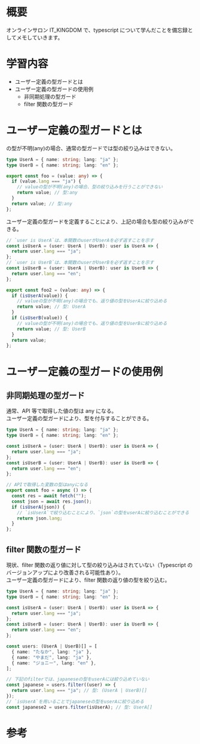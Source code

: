 <!--
title:   【TypeScript入門 #14】ユーザー定義の型ガード(TypeGuard)について
tags:    TypeScript,it_kingdom
id:      e206aeab4d4666bebc24
private: false
-->


# 概要

オンラインサロン IT_KINGDOM で、typescript について学んだことを備忘録としてメモしていきます。

# 学習内容

- ユーザー定義の型ガードとは
- ユーザー定義の型ガードの使用例
  - 非同期処理の型ガード
  - filter 関数の型ガード

# ユーザー定義の型ガードとは

の型が不明(any)の場合、通常の型ガードでは型の絞り込みはできない。

```typescript
type UserA = { name: string; lang: "ja" };
type UserB = { name: string; lang: "en" };

export const foo = (value: any) => {
  if (value.lang === "ja") {
    // valueの型が不明(any)の場合、型の絞り込みを行うことができない
    return value; // 型:any
  }
  return value; // 型:any
};
```

ユーザー定義の型ガードを定義することにより、上記の場合も型の絞り込みができる。

```typescript
// `user is UserA`は、本関数のuserがUserAを必ず返すことを示す
const isUserA = (user: UserA | UserB): user is UserA => {
  return user.lang === "ja";
};
// `user is UserB`は、本関数のuserがUserBを必ず返すことを示す
const isUserB = (user: UserA | UserB): user is UserB => {
  return user.lang === "en";
};

export const foo2 = (value: any) => {
  if (isUserA(value)) {
    // valueの型が不明(any)の場合でも、返り値の型をUserAに絞り込める
    return value; // 型: UserA
  }
  if (isUserB(value)) {
    // valueの型が不明(any)の場合でも、返り値の型をUserBに絞り込める
    return value; // 型: UserB
  }
  return value;
};
```

# ユーザー定義の型ガードの使用例

## 非同期処理の型ガード

通常、API 等で取得した値の型は any になる。<br>
ユーザー定義の型ガードにより、型を付与することができる。

```typescript
type UserA = { name: string; lang: "ja" };
type UserB = { name: string; lang: "en" };

const isUserA = (user: UserA | UserB): user is UserA => {
  return user.lang === "ja";
};
const isUserB = (user: UserA | UserB): user is UserB => {
  return user.lang === "en";
};

// APIで取得した変数の型はanyになる
export const foo = async () => {
  const res = await fetch("");
  const json = await res.json();
  if (isUserA(json)) {
    // `isUserA`で絞り込むことにより、`json`の型をuserAに絞り込むことができる
    return json.lang;
  }
};
```

## filter 関数の型ガード

現状、filter 関数の返り値に対して型の絞り込みはされていない（Typescript のバージョンアップにより改善される可能性あり）。<br>
ユーザー定義の型ガードにより、filter 関数の返り値の型を絞り込む。

```typescript
type UserA = { name: string; lang: "ja" };
type UserB = { name: string; lang: "en" };

const isUserA = (user: UserA | UserB): user is UserA => {
  return user.lang === "ja";
};
const isUserB = (user: UserA | UserB): user is UserB => {
  return user.lang === "en";
};

const users: (UserA | UserB)[] = [
  { name: "たなか", lang: "ja" },
  { name: "やまだ", lang: "ja" },
  { name: "ジョニー", lang: "en" },
];

// 下記のfilterでは、japaneseの型をuserAには絞り込めていない
const japanese = users.filter((user) => {
  return user.lang === "ja"; // 型: (UserA | UserB)[]
});
// `isUserA`を用いることでjapaneseの型をuserAに絞り込める
const japanese2 = users.filter(isUserA); // 型: UserA[]
```

# 参考